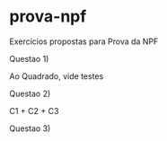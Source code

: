 # prova-npf
Exercícios propostas para Prova da NPF

Questao 1)

Ao Quadrado, vide testes

Questao 2)

C1 + C2 + C3

Questao 3)
